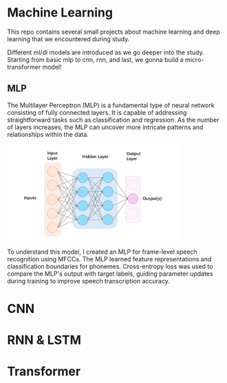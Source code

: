 # Machine Learning
This repo contains several small projects about machine learning and deep learning that we encountered during study. 

Different ml/dl models are introduced as we go deeper into the study. Starting from basic mlp to cnn, rnn, and last, we gonna build a micro-transformer model! 

## MLP 
The Multilayer Perceptron (MLP) is a fundamental type of neural network consisting of fully connected layers. It is capable of addressing straightforward tasks such as classification and regression. As the number of layers increases, the MLP can uncover more intricate patterns and relationships within the data.

<img src="mlp.jpg" width="400" />

To understand this model, I created an MLP for frame-level speech recognition using MFCCs. The MLP learned feature representations and classification boundaries for phonemes. Cross-entropy loss was used to compare the MLP's output with target labels, guiding parameter updates during training to improve speech transcription accuracy.


# CNN

# RNN & LSTM

# Transformer

